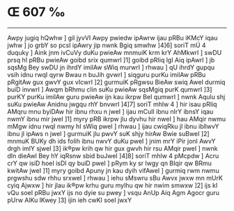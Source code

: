 # Œ 607 ‰
---
Awpy jugiq hQwhw ] gil jyvVI Awpy pwiedw ipAwrw ijau pRBu iKMcY iqau
jwhw ] jo grbY so pcsI ipAwry jip nwnk Bgiq smwhw ]4]6] soriT mÚ
4 duquky ] Aink jnm ivCuVy duKu pwieAw mnmuiK krm krY AhMkwrI ] swDU
prsq hI pRBu pwieAw goibd srix qumwrI ]1] goibd pRIiq lgI Aiq
ipAwrI ] jb sqsMg Bey swDU jn ihrdY imilAw sWiq murwrI ] rhwau ] qU
ihrdY gupqu vsih idnu rwqI qyrw Bwau n buJih gvwrI ] siqguru purKu
imilAw pRBu pRgitAw gux gwvY gux vIcwrI ]2] gurmuiK pRgwsu BieAw swiq
AweI durmiq buiD invwrI ] Awqm bRhmu cIin suKu pwieAw sqsMgiq purK
qumwrI ]3] purKY purKu imilAw guru pwieAw ijn kau ikrpw BeI qumwrI ]
nwnk Aqulu shj suKu pwieAw Anidnu jwgqu rhY bnvwrI ]4]7] soriT
mhlw 4 ] hir isau pRIiq AMqru mnu byiDAw hir ibnu rhxu n jweI ] ijau
mCulI ibnu nIrY ibnsY iqau nwmY ibnu mir jweI ]1] myry pRB ikrpw jlu
dyvhu hir nweI ] hau AMqir nwmu mMgw idnu rwqI nwmy hI sWiq pweI ]
rhwau ] ijau cwiqRku jl ibnu ibllwvY ibnu jl ipAws n jweI ] gurmuiK
jlu pwvY suK shjy hirAw Bwie suBweI ]2] mnmuK BUKy dh ids folih ibnu
nwvY duKu pweI ] jnim mrY iPir jonI AwvY drgh imlY sjweI ]3] ik®pw
krih qw hir gux gwvh hir rsu AMqir pweI ] nwnk dIn dieAwl Bey hY
iqRsnw sbid buJweI ]4]8] soriT mhlw 4 pMcpdw ] Acru crY qw isiD
hoeI isDI qy buiD pweI ] pRym ky sr lwgy qn BIqir qw BRmu kwitAw jweI
]1] myry goibd Apuny jn kau dyih vifAweI ] gurmiq rwm nwmu prgwshu
sdw rhhu srxweI ] rhwau ] iehu sMswru sBu Awvx jwxw mn mUrK cyiq
Ajwxw ] hir jIau ik®pw krhu guru mylhu qw hir nwim smwxw ]2] ijs kI
vQu soeI pRBu jwxY ijs no dyie su pwey ] vsqu AnUp Aiq Agm Agocr guru
pUrw AlKu lKwey ]3] ijin ieh cwKI soeI jwxY
####
